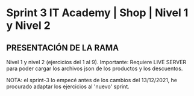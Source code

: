 # Sprint 3 IT Academy | Shop | Nivel 1 y Nivel 2

## PRESENTACIÓN DE LA RAMA

Nivel 1 y nivel 2 (ejercicios del 1 al 9).
Importante: Requiere LIVE SERVER para poder cargar los archivos json de los productos y los descuentos.

NOTA: el sprint-3 lo empecé antes de los cambios del 13/12/2021, he procurado adaptar los ejercicios al 'nuevo' sprint.